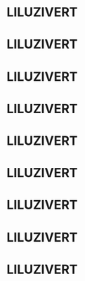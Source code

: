 # LILUZIVERT
# LILUZIVERT
# LILUZIVERT
# LILUZIVERT
# LILUZIVERT
# LILUZIVERT
# LILUZIVERT
# LILUZIVERT
# LILUZIVERT
